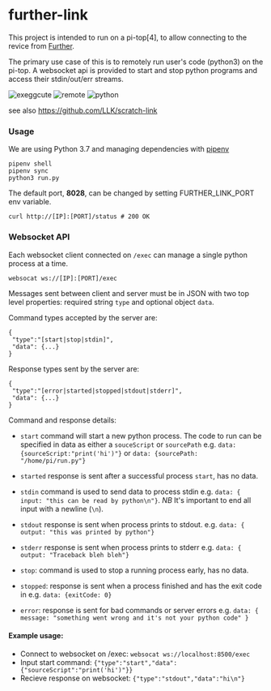 # further-link
This project is intended to run on a pi-top[4], to allow connecting to the
revice from [Further](https://further.pi-top.com).

The primary use case of this is to remotely run user's code (python3) on the
pi-top. A websocket api is provided to start and stop python programs and
access their stdin/out/err streams.

![exeggcute](https://cdn.bulbagarden.net/upload/thumb/a/af/102Exeggcute.png/250px-102Exeggcute.png) ![remote](http://aux.iconspalace.com/uploads/1362096024564616892.png) ![python](https://i.pinimg.com/originals/c3/8a/8e/c38a8ed8ae5148e1441045fea19cfd20.png)

see also https://github.com/LLK/scratch-link

### Usage
We are using Python 3.7 and managing dependencies with
[pipenv](https://github.com/pypa/pipenv)
```
pipenv shell
pipenv sync
python3 run.py
```

The default port, __8028__, can be changed by setting FURTHER_LINK_PORT env
variable.
```
curl http://[IP]:[PORT]/status # 200 OK
```

### Websocket API
Each websocket client connected on `/exec` can manage a single python process
at a time.
```
websocat ws://[IP]:[PORT]/exec
```

Messages sent between client and server must be in JSON with two top level
properties: required string `type` and optional object `data`.

Command types accepted by the server are:
```
{
 "type":"[start|stop|stdin]",
 "data": {...}
}
```

Response types sent by the server are:
```
{
 "type":"[error|started|stopped|stdout|stderr]",
 "data": {...}
}
```

Command and response details:
- `start` command will start a new python process. The code to run can be specified in data as either a `souceScript` or `sourcePath` e.g.
`data: {sourceScript:"print('hi')"}` or `data: {sourcePath: "/home/pi/run.py"}`
- `started` response is sent after a successful process `start`, has no data.


- `stdin` command is used to send data to process stdin e.g. `data: { input: "this can be read by python\n"}`.
*NB* It's important to end all input with a newline (`\n`).
- `stdout` response is sent when process prints to stdout. e.g. `data: { output: "this was printed by python"}`
- `stderr` response is sent when process prints to stderr e.g. `data: { output: "Traceback bleh bleh"}`


- `stop`: command is used to stop a running process early, has no data.
- `stopped`: response is sent when a process finished and has the exit code in e.g. `data: {exitCode: 0}`


- `error`: response is sent for bad commands or server errors e.g. `data: { message: "something went wrong and it's not your python code" }`

#### Example usage:
- Connect to websocket on /exec: `websocat ws://localhost:8500/exec`
- Input start command: `{"type":"start","data":{"sourceScript":"print('hi')"}}`
- Recieve response on websocket: `{"type":"stdout","data":"hi\n"}`
